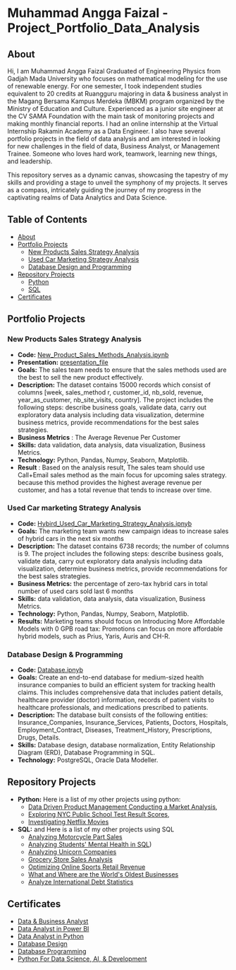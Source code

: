 # Muhammad Angga Faizal - Project_Portfolio_Data_Analysis
## About 
Hi, I am Muhammad Angga Faizal Graduated of Engineering Physics from Gadjah Mada University who focuses on mathematical modeling for the use of renewable energy. For one semester, I took independent studies equivalent to 20 credits at Ruangguru majoring in data & business analyst in the Magang Bersama Kampus Merdeka (MBKM) program organized by the Ministry of Education and Culture. Experienced as a junior site engineer at the CV SAMA Foundation with the main task of monitoring projects and making monthly financial reports. I had an online internship at the Virtual Internship Rakamin Academy as a Data Engineer. I also have several portfolio projects in the field of data analysis and am interested in looking for new challenges in the field of data, Business Analyst, or Management Trainee. Someone who loves hard work, teamwork, learning new things, and leadership.

This repository serves as a dynamic canvas, showcasing the tapestry of my skills and providing a stage to unveil the symphony of my projects. It serves as a compass, intricately guiding the journey of my progress in the captivating realms of Data Analytics and Data Science.

## Table of Contents 
- [About](#about)
- [Portfolio Projects](#portfolio-projects)
  - [New Products Sales Strategy Analysis](#new-products-sales-strategy-analysis)
  - [Used Car Marketing Strategy Analysis](#used-car-marketing-strategy-analysis)
  - [Database Design and Programming](#database-design-and-programming)
- [Repository Projects](#repository-projects)
   - [Python](#python)
   - [SQL](#sql)
- [Certificates](#certificates)

## Portfolio Projects
### New Products Sales Strategy Analysis
- **Code:** [New_Product_Sales_Methods_Analysis.ipynb](https://github.com/anggafaizal/Project_Portfolio_Data_Analysis/blob/69271b3801e3b9ebfaf05fbd28f5da33566de5db/PYTHON/New%20Product%20Sales%20Strategy/New%20Product%20Sales%20Strategy.ipynb)
- **Presentation:** [presentation_file](https://github.com/anggafaizal/Project_Portfolio_Data_Analysis/blob/44a9eed9bbadc64d24c9f0088055304fbe48d917/PYTHON/New%20Product%20Sales%20Strategy/New%20Product%20Sales%20Strategy%20Presentation.pdf)
- **Goals:** The sales team needs to ensure that the sales methods used are the best to sell the new product effectively.
- **Description:** The dataset contains 15000 records which consist of columns [week, sales_method r, customer_id, nb_sold, revenue, year_as_customer, nb_site_visits, country]. The project includes the following steps: describe business goals, validate data, carry out exploratory data analysis including data visualization, determine business metrics, provide recommendations for the best sales strategies.
- **Business Metrics** : The Average Revenue Per Customer
- **Skills:** data validation, data analysis, data visualization, Business Metrics. 
- **Technology:** Python, Pandas, Numpy, Seaborn, Matplotlib.
- **Result** : Based on the analysis result, The sales team should use Call+Email sales method as the main focus for upcoming sales strategy. because this method provides the highest average revenue per customer, and has a total revenue that tends to increase over time.

### Used Car marketing Strategy Analysis
- **Code:** [Hybird_Used_Car_Marketing_Strategy_Analysis.ipnyb](https://github.com/anggafaizal/Project_Portfolio_Data_Analysis/blob/46dd17589e4293c47c44fba4abe2dfce24257f89/PYTHON/Marketing%20Strategy%20Analysis/Marketing%20Strategy%20Analysis.ipynb)
- **Goals:** The marketing team wants new campaign ideas to increase sales of hybrid cars in the next six months
- **Description:** The dataset contains 6738 records; the number of columns is 9. The project includes the following steps: describe business goals, validate data, carry out exploratory data analysis including data visualization, determine business metrics, provide recommendations for the best sales strategies.
- **Business Metrics:** the percentage of zero-tax hybrid cars in total number of used cars sold last 6 months
- **Skills:** data validation, data analysis, data visualization, Business Metrics. 
- **Technology:** Python, Pandas, Numpy, Seaborn, Matplotlib.
- **Results:** Marketing teams should focus on Introducing More Affordable Models with 0 GPB road tax: Promotions can focus on more affordable hybrid models, such as Prius, Yaris, Auris and CH-R.

### Database Design & Programming
- **Code:** [Database.ipnyb](https://github.com/anggafaizal/Project_Portfolio_Data_Analysis/blob/80299e15b5566e902dcdbb4ab18a30db52044ca5/SQL/Database%20Design%20%26%20Programming/Database%20Design.ipynb)
- **Goals:** Create an end-to-end database for medium-sized health insurance companies to build an efficient system for tracking health claims. This includes comprehensive data that includes patient details, healthcare provider (doctor) information, records of patient visits to healthcare professionals, and medications prescribed to patients.
- **Description:** The database built consists of the following entities: Insurance_Companies, Insurance_Services, Patients, Doctors, Hospitals, Employment_Contract, Diseases, Treatment_History, Prescriptions, Drugs, Details.
- **Skills:** Database design, database normalization,  Entity Relationship Diagram (ERD), Database Programming in SQL.
- **Technology:** PostgreSQL, Oracle Data Modeller.

## Repository Projects
- **Python:** Here is a list of my other projects using python:
     - [Data Driven Product Management Conducting a Market Analysis](https://github.com/anggafaizal/Project_Portfolio_Data_Analysis/blob/f866874bbe3abb2dcad1a8bf3d51e216ea503679/PYTHON/Data%20Driven%20Product%20Management%20Conducting%20a%20Market%20Analysis/Data%20Driven%20Product%20Management%20Conducting%20a%20Market%20Analysis.ipynb),
     - [Exploring NYC Public School Test Result Scores](https://github.com/anggafaizal/Project_Portfolio_Data_Analysis/blob/f866874bbe3abb2dcad1a8bf3d51e216ea503679/PYTHON/Exploring%20NYC%20Public%20School%20Test%20Result%20Scores/Exploring%20NYC%20Public%20School%20Test%20Result%20Scores.ipynb),
     - [Investigating Netflix Movies](https://github.com/anggafaizal/Project_Portfolio_Data_Analysis/blob/f866874bbe3abb2dcad1a8bf3d51e216ea503679/PYTHON/Investigating%20Netflix%20Movies/notebook%20(4).ipynb)
- **SQL:** and Here is a list of my other projects using SQL
     - [Analyzing Motorcycle Part Sales](https://github.com/anggafaizal/Project_Portfolio_Data_Analysis/blob/6e9313efe389a8561bf3767049d02da91948971b/SQL/Analyzing%20Motorcycle%20Part%20Sales/Analyzing%20Motorcycle%20Part%20Sales.ipynb)
     - [Analyzing Students' Mental Health in SQL](https://github.com/anggafaizal/Project_Portfolio_Data_Analysis/blob/6e9313efe389a8561bf3767049d02da91948971b/SQL/Analyzing%20Students'%20Mental%20Health%20in%20SQL/Analyzing%20Students'%20Mental%20Health%20in%20SQL.ipynb))
     - [Analyzing Unicorn Companies](https://github.com/anggafaizal/Project_Portfolio_Data_Analysis/blob/6e9313efe389a8561bf3767049d02da91948971b/SQL/Analyzing%20Unicorn%20Companies/Analyzing%20Unicorn%20Companies.ipynb)
     - [Grocery Store Sales Analysis](https://github.com/anggafaizal/Project_Portfolio_Data_Analysis/blob/6e9313efe389a8561bf3767049d02da91948971b/SQL/Grocery%20Store%20Sales%20Analysis/Grocery%20Store%20Sales%20Analysis.ipynb)
     - [Optimizing Online Sports Retail Revenue](https://github.com/anggafaizal/Project_Portfolio_Data_Analysis/blob/6e9313efe389a8561bf3767049d02da91948971b/SQL/Optimizing%20Online%20Sports%20Retail%20Revenue/Optimizing%20Online%20Sports%20Retail%20Revenue.ipynb)
     - [What and Where are the World's Oldest Businesses](https://github.com/anggafaizal/Project_Portfolio_Data_Analysis/blob/6e9313efe389a8561bf3767049d02da91948971b/SQL/What%20and%20Where%20are%20the%20World's%20Oldest%20Businesses/What%20and%20Where%20are%20the%20World's%20Oldest%20Businesses.ipynb)
     - [Analyze International Debt Statistics](https://github.com/anggafaizal/Project_Portfolio_Data_Analysis/blob/6e9313efe389a8561bf3767049d02da91948971b/PYTHON/Analyze%20International%20Debt%20Statistics/Analyze%20International%20Debt%20Statistics.ipynb)

## Certificates
- [Data & Business Analyst](https://drive.google.com/file/d/1-97T2IcGdHnkB5DbbTPGZnYnBER8JH8S/view?usp=sharing)
- [Data Analyst in Power BI](https://www.datacamp.com/statement-of-accomplishment/track/33baa9ae32e2c6aa007357e22f4e796d771960ca?raw=1)
- [Data Analyst in Python](https://www.datacamp.com/statement-of-accomplishment/track/4b9d60a4fd757afa58f60869357b55a45570423c)
- [Database Design](https://drive.google.com/file/d/1VBkji7Gok2Fcu8WVrIhGddU2V0w31vSZ/view?usp=sharing)
- [Database Programming](https://drive.google.com/file/d/10er6BAYb43mWieyfpjqgJxlhA06JjdK5/view?usp=sharing)
- [Python For Data Science, AI, & Development](https://coursera.org/share/8f711cfe86dba57ba919c1b75986ee09)
  
